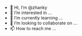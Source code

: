 - 👋 Hi, I’m @zhanky
- 👀 I’m interested in ...
- 🌱 I’m currently learning ...
- 💞️ I’m looking to collaborate on ...
- 📫 How to reach me ...

<!---
zhanky/zhanky is a ✨ special ✨ repository because its `README.md` (this file) appears on your GitHub profile.
You can click the Preview link to take a look at your changes.
--->
